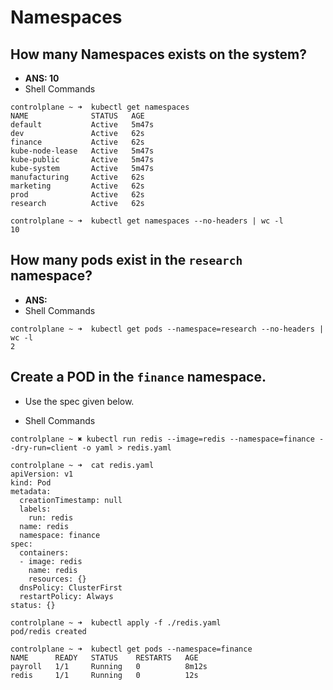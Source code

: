 # Namespaces 

## How many Namespaces exists on the system?
- **ANS: 10**
- Shell Commands 
```shell 
controlplane ~ ➜  kubectl get namespaces 
NAME              STATUS   AGE
default           Active   5m47s
dev               Active   62s
finance           Active   62s
kube-node-lease   Active   5m47s
kube-public       Active   5m47s
kube-system       Active   5m47s
manufacturing     Active   62s
marketing         Active   62s
prod              Active   62s
research          Active   62s

controlplane ~ ➜  kubectl get namespaces --no-headers | wc -l 
10
```
## How many pods exist in the `research` namespace?
- **ANS:**
- Shell Commands 
```shel 
controlplane ~ ➜  kubectl get pods --namespace=research --no-headers | wc -l 
2
```

## Create a POD in the `finance` namespace.
- Use the spec given below. 

- Shell Commands 
```shell 
controlplane ~ ✖ kubectl run redis --image=redis --namespace=finance --dry-run=client -o yaml > redis.yaml 

controlplane ~ ➜  cat redis.yaml 
apiVersion: v1
kind: Pod
metadata:
  creationTimestamp: null
  labels:
    run: redis
  name: redis
  namespace: finance
spec:
  containers:
  - image: redis
    name: redis
    resources: {}
  dnsPolicy: ClusterFirst
  restartPolicy: Always
status: {}

controlplane ~ ➜  kubectl apply -f ./redis.yaml 
pod/redis created

controlplane ~ ➜  kubectl get pods --namespace=finance 
NAME      READY   STATUS    RESTARTS   AGE
payroll   1/1     Running   0          8m12s
redis     1/1     Running   0          12s
```
